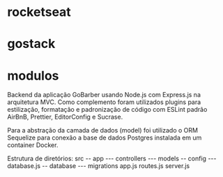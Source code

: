 # rocketseat
# gostack
# modulos
Backend da aplicação GoBarber usando Node.js com Express.js na arquitetura MVC.
Como complemento foram utilizados plugins para estilização, formatação e padronização de código com ESLint padrão AirBnB, Prettier, EditorConfig e Sucrase.

Para a abstração da camada de dados (model) foi utilizado o ORM Sequelize para conexão a base de dados Postgres instalada em um container Docker.

Estrutura de diretórios:
src
-- app
--- controllers
--- models
-- config
--- database.js
-- database
--- migrations
app.js
routes.js
server.js



